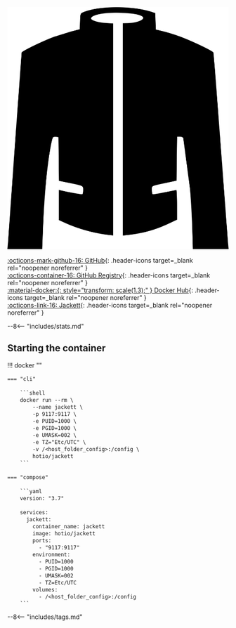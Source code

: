 <div class="image-logo"><img src="/img/image-logos/jackett.svg" alt="logo"></div>

[:octicons-mark-github-16: GitHub](https://github.com/hotio/jackett){: .header-icons target=_blank rel="noopener noreferrer" }  
[:octicons-container-16: GitHub Registry](https://github.com/orgs/hotio/packages/container/package/jackett){: .header-icons target=_blank rel="noopener noreferrer" }  
[:material-docker:{: style="transform: scale(1.3);" } Docker Hub](https://hub.docker.com/r/hotio/jackett){: .header-icons target=_blank rel="noopener noreferrer" }  
[:octicons-link-16: Jackett](https://github.com/jackett/jackett){: .header-icons target=_blank rel="noopener noreferrer" }  

--8<-- "includes/stats.md"

## Starting the container

!!! docker ""

    === "cli"

        ```shell
        docker run --rm \
            --name jackett \
            -p 9117:9117 \
            -e PUID=1000 \
            -e PGID=1000 \
            -e UMASK=002 \
            -e TZ="Etc/UTC" \
            -v /<host_folder_config>:/config \
            hotio/jackett
        ```

    === "compose"

        ```yaml
        version: "3.7"

        services:
          jackett:
            container_name: jackett
            image: hotio/jackett
            ports:
              - "9117:9117"
            environment:
              - PUID=1000
              - PGID=1000
              - UMASK=002
              - TZ=Etc/UTC
            volumes:
              - /<host_folder_config>:/config
        ```

--8<-- "includes/tags.md"
